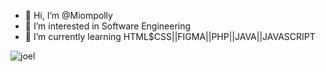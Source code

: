 
- 👋 Hi, I’m @Miompolly
- 👀 I’m interested in Software Engineering
- 🌱 I’m currently learning HTML$CSS||FIGMA||PHP||JAVA||JAVASCRIPT


![joel](https://user-images.githubusercontent.com/104558335/195331021-5e17b7e3-87f5-4c73-bf2b-c01047e2e62a.png)


